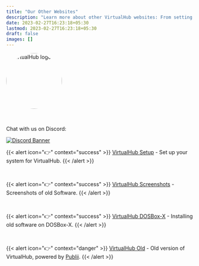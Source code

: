 ```yaml
---
title: "Our Other Websites"
description: "Learn more about other VirtualHub websites: From setting up to screenshots."
date: 2023-02-27T16:23:18+05:30
lastmod: 2023-02-27T16:23:18+05:30
draft: false
images: []
---
```


<p class="text-center"><img alt="VirtualHub logo" src="/logo-virtualhub.webp" style="border-radius: 50%" width="150"></p>

<br>

<div class="text-center container">
  <p>Chat with us on Discord:</p>
  <p>
    <a href="https://chat.virtualhub.eu.org">
      <img src="https://discordapp.com/api/guilds/1176107431013646357/widget.png?style=banner2" alt="Discord Banner"/>
    </a>
  </p>
</div>

{{< alert icon="👉" context="success" >}}
[VirtualHub Setup](https://setup.virtualhub.eu.org) - Set up your system for VirtualHub.
{{< /alert >}}

<br>

{{< alert icon="👉" context="success" >}}
[VirtualHub Screenshots](https://screenshots.virtualhub.eu.org) - Screenshots of old Software.
{{< /alert >}}

<br>

{{< alert icon="👉" context="success" >}}
[VirtualHub DOSBox-X](https://dosbox-x.virtualhub.eu.org) - Installing old software on DOSBox-X.
{{< /alert >}}

<br>

{{< alert icon="👉" context="danger" >}}
[VirtualHub Old](https://old.virtualhub.eu.org) - Old version of VirtualHub, powered by [Publii](https://getpublii.com/).
{{< /alert >}}
